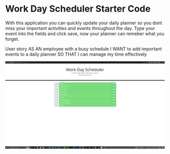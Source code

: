 # Work Day Scheduler Starter Code
With this application you can quickly update your daily planner so you dont miss your important activities and events throughout the day. Type your event into the fields and click save, now your planner can remeber what you forget. 

User story
AS AN employee with a busy schedule
I WANT to add important events to a daily planner
SO THAT I can manage my time effectively

![](images/Screenshot.png)